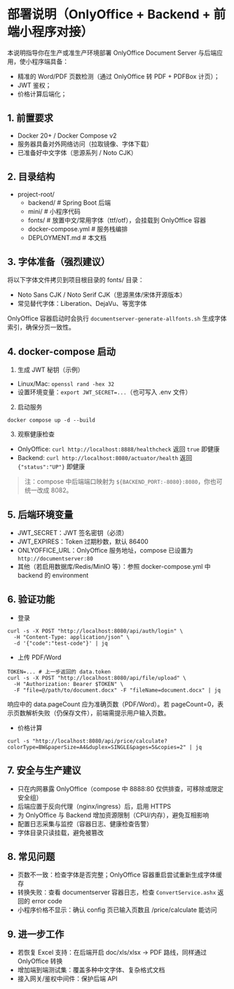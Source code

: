 # 部署说明（OnlyOffice + Backend + 前端小程序对接）

本说明指导你在生产或准生产环境部署 OnlyOffice Document Server 与后端应用，使小程序端具备：
- 精准的 Word/PDF 页数检测（通过 OnlyOffice 转 PDF + PDFBox 计页）；
- JWT 鉴权；
- 价格计算后端化；

## 1. 前置要求
- Docker 20+ / Docker Compose v2
- 服务器具备对外网络访问（拉取镜像、字体下载）
- 已准备好中文字体（思源系列 / Noto CJK）

## 2. 目录结构

- project-root/
  - backend/                # Spring Boot 后端
  - mini/                   # 小程序代码
  - fonts/                  # 放置中文/常用字体（ttf/otf），会挂载到 OnlyOffice 容器
  - docker-compose.yml      # 服务栈编排
  - DEPLOYMENT.md           # 本文档

## 3. 字体准备（强烈建议）
将以下字体文件拷贝到项目根目录的 fonts/ 目录：
- Noto Sans CJK / Noto Serif CJK（思源黑体/宋体开源版本）
- 常见替代字体：Liberation、DejaVu、等宽字体

OnlyOffice 容器启动时会执行 `documentserver-generate-allfonts.sh` 生成字体索引，确保分页一致性。

## 4. docker-compose 启动

1) 生成 JWT 秘钥（示例）
- Linux/Mac: `openssl rand -hex 32`
- 设置环境变量：`export JWT_SECRET=...`（也可写入 .env 文件）

2) 启动服务
```
docker compose up -d --build
```

3) 观察健康检查
- OnlyOffice: `curl http://localhost:8888/healthcheck` 返回 `true` 即健康
- Backend: `curl http://localhost:8080/actuator/health` 返回 `{"status":"UP"}` 即健康

> 注：compose 中后端端口映射为 `${BACKEND_PORT:-8080}:8080`，你也可统一改成 8082。

## 5. 后端环境变量
- JWT_SECRET：JWT 签名密钥（必须）
- JWT_EXPIRES：Token 过期秒数，默认 86400
- ONLYOFFICE_URL：OnlyOffice 服务地址，compose 已设置为 `http://documentserver:80`
- 其他（若启用数据库/Redis/MinIO 等）：参照 docker-compose.yml 中 backend 的 environment

## 6. 验证功能

- 登录
```
curl -s -X POST "http://localhost:8080/api/auth/login" \
  -H "Content-Type: application/json" \
  -d '{"code":"test-code"}' | jq
```
- 上传 PDF/Word
```
TOKEN=... # 上一步返回的 data.token
curl -s -X POST "http://localhost:8080/api/file/upload" \
  -H "Authorization: Bearer $TOKEN" \
  -F "file=@/path/to/document.docx" -F "fileName=document.docx" | jq
```
响应中的 data.pageCount 应为准确页数（PDF/Word）。若 pageCount=0，表示页数解析失败（仍保存文件），前端需提示用户输入页数。

- 价格计算
```
curl -s "http://localhost:8080/api/price/calculate?colorType=BW&paperSize=A4&duplex=SINGLE&pages=5&copies=2" | jq
```

## 7. 安全与生产建议
- 只在内网暴露 OnlyOffice（compose 中 8888:80 仅供排查，可移除或限定安全组）
- 后端应置于反向代理（nginx/ingress）后，启用 HTTPS
- 为 OnlyOffice 与 Backend 增加资源限制（CPU/内存），避免互相影响
- 配置日志采集与监控（容器日志、健康检查告警）
- 字体目录只读挂载，避免被篡改

## 8. 常见问题
- 页数不一致：检查字体是否完整；OnlyOffice 容器重启尝试重新生成字体缓存
- 转换失败：查看 documentserver 容器日志，检查 `ConvertService.ashx` 返回的 error code
- 小程序价格不显示：确认 config 页已输入页数且 /price/calculate 能访问

## 9. 进一步工作
- 若恢复 Excel 支持：在后端开启 doc/xls/xlsx → PDF 路线，同样通过 OnlyOffice 转换
- 增加端到端测试集：覆盖多种中文字体、复杂格式文档
- 接入网关/鉴权中间件：保护后端 API

